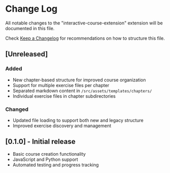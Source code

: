 # Change Log

All notable changes to the "interactive-course-extension" extension will be documented in this file.

Check [Keep a Changelog](http://keepachangelog.com/) for recommendations on how to structure this file.

## [Unreleased]

### Added
- New chapter-based structure for improved course organization
- Support for multiple exercise files per chapter
- Separated markdown content in `/src/assets/templates/chapters/`
- Individual exercise files in chapter subdirectories

### Changed
- Updated file loading to support both new and legacy structure
- Improved exercise discovery and management

## [0.1.0] - Initial release
- Basic course creation functionality
- JavaScript and Python support
- Automated testing and progress tracking